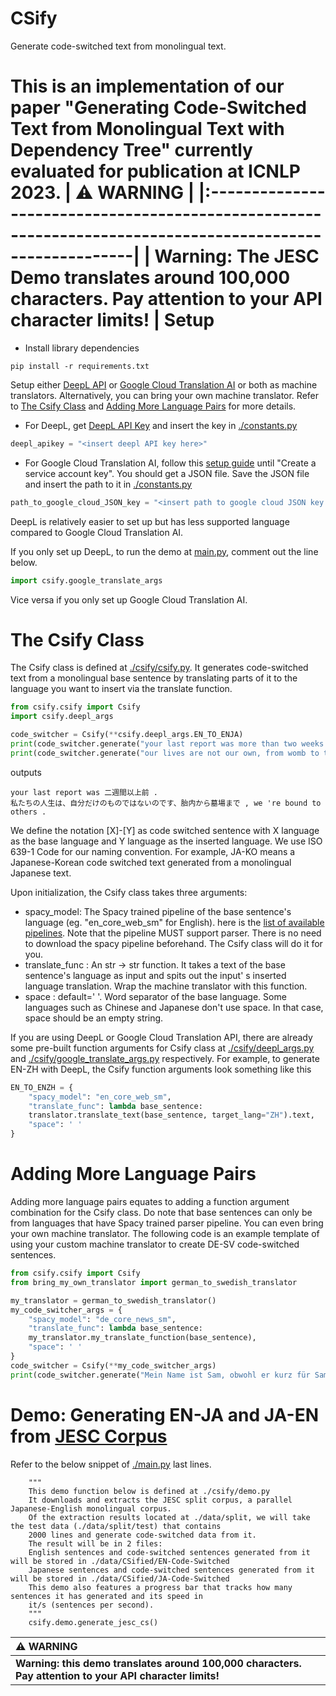 CSify
======

Generate code-switched text from monolingual text.

This is an implementation of our paper "Generating Code-Switched Text from Monolingual Text with Dependency Tree"
currently evaluated for publication at ICNLP 2023.
| :warning: WARNING |
|:---------------------------------------------------------------------------------------------------------|
| **Warning: The JESC Demo translates around 100,000 characters. Pay attention to your API character limits!** |
Setup
======

- Install library dependencies

```commandline
pip install -r requirements.txt
```

Setup either [DeepL API](https://www.deepl.com/pro-api?cta=header-pro-api)
or [Google Cloud Translation AI](https://cloud.google.com/translate) or both as machine translators.
Alternatively, you can bring your own machine translator. Refer to  [The Csify Class](#the-csify-class)
and [Adding More Language Pairs](#adding-more-language-pairs) for more details.

- For DeepL, get [DeepL API Key](https://www.deepl.com/en/docs-api) and insert the key
  in [./constants.py](./constants.py)

```python
deepl_apikey = "<insert deepl API key here>"
```

- For Google Cloud Translation AI, follow this [setup guide](https://cloud.google.com/translate/docs/setup) until
  "Create a service account key". You should get a JSON file. Save the JSON file and insert the path to it
  in [./constants.py](./constants.py)

```python
path_to_google_cloud_JSON_key = "<insert path to google cloud JSON key here>"
```

DeepL is relatively easier to set up but has less supported language compared to Google Cloud Translation AI.

If you only set up DeepL, to run the demo at [main.py](main.py), comment out the line below.

```python
import csify.google_translate_args
```

Vice versa if you only set up Google Cloud Translation AI.

The Csify Class
======
The Csify class is defined at [./csify/csify.py](./csify/csify.py).
It generates code-switched text from a monolingual base sentence by translating parts of it
to the language you want to insert via the translate function.

```python
from csify.csify import Csify
import csify.deepl_args

code_switcher = Csify(**csify.deepl_args.EN_TO_ENJA)
print(code_switcher.generate("your last report was more than two weeks ago."))
print(code_switcher.generate("our lives are not our own, from womb to tomb, we're bound to others."))
```

outputs

```text
your last report was 二週間以上前 .
私たちの人生は、自分だけのものではないのです、胎内から墓場まで , we 're bound to others . 
```

We define the notation [X]-[Y] as code switched sentence with X language as the base language and Y language as the
inserted language.
We use ISO 639-1 Code for our naming convention. For example, JA-KO means a Japanese-Korean code switched text generated
from a monolingual Japanese text.

Upon initialization, the Csify class takes three arguments:

- spacy_model: The Spacy trained pipeline of the base sentence's language (eg. "en_core_web_sm" for English).
  here is the [list of available pipelines](https://spacy.io/models). Note that the pipeline MUST support parser.
  There is no need to download the spacy pipeline beforehand. The Csify class will do it for you.
- translate_func : An str -> str function. It takes a text of the base sentence's language as input and spits out the
  input'
  s
  inserted language translation. Wrap the machine translator with this function.
- space : default=' '. Word separator of the base language. Some languages such as Chinese and Japanese don't use
  space.
  In that case, space should be an empty string.

If you are using DeepL or Google Cloud Translation API,
there are already some pre-built function arguments for Csify class at [./csify/deepl_args.py](./csify/deepl_args.py)
and
[./csify/google_translate_args.py](./csify/deepl_args.py) respectively. For example, to generate EN-ZH with DeepL,
the Csify function arguments look something like this

```python
EN_TO_ENZH = {
    "spacy_model": "en_core_web_sm",
    "translate_func": lambda base_sentence:
    translator.translate_text(base_sentence, target_lang="ZH").text,
    "space": ' '
}
```

Adding More Language Pairs
======
Adding more language pairs equates to adding a function argument combination for the Csify class. Do note that
base sentences can only be from languages that have Spacy trained parser pipeline. You can even bring your own machine
translator. The following code is an example template of using your custom machine translator to create DE-SV
code-switched
sentences.

```python
from csify.csify import Csify
from bring_my_own_translator import german_to_swedish_translator

my_translator = german_to_swedish_translator()
my_code_switcher_args = {
    "spacy_model": "de_core_news_sm",
    "translate_func": lambda base_sentence:
    my_translator.my_translate_function(base_sentence),
    "space": ' '
}
code_switcher = Csify(**my_code_switcher_args)
print(code_switcher.generate("Mein Name ist Sam, obwohl er kurz für Samantha ist."))
```

Demo: Generating EN-JA and JA-EN from [JESC Corpus](https://nlp.stanford.edu/projects/jesc/index.html)
======
Refer to the below snippet of [./main.py](./main.py) last lines.

```text
    """
    This demo function below is defined at ./csify/demo.py
    It downloads and extracts the JESC split corpus, a parallel Japanese-English monolingual corpus.
    Of the extraction results located at ./data/split, we will take the test data (./data/split/test) that contains
    2000 lines and generate code-switched data from it.
    The result will be in 2 files:
    English sentences and code-switched sentences generated from it will be stored in ./data/CSified/EN-Code-Switched
    Japanese sentences and code-switched sentences generated from it will be stored in ./data/CSified/JA-Code-Switched
    This demo also features a progress bar that tracks how many sentences it has generated and its speed in 
    it/s (sentences per second).
    """
    csify.demo.generate_jesc_cs()
```

| :warning: WARNING                                                                                        |
|:---------------------------------------------------------------------------------------------------------|
| **Warning: this demo translates around 100,000 characters. Pay attention to your API character limits!** |
